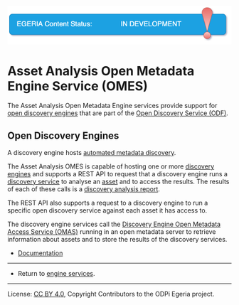 <!-- SPDX-License-Identifier: CC-BY-4.0 -->
<!-- Copyright Contributors to the ODPi Egeria project. -->

![InDev](../../../images/egeria-content-status-in-development.png#pagewidth)

# Asset Analysis Open Metadata Engine Service (OMES)

The Asset Analysis Open Metadata Engine services provide support for
[open discovery engines](https://egeria-project.org/concepts/open-discovery-engine/)
that are part of the [Open Discovery Service (ODF)](https://egeria-project.org/frameworks/odf/overview/).



## Open Discovery Engines

A discovery engine hosts [automated metadata discovery](https://egeria-project.org/features/discovery-and-stewardship/overview/).

The Asset Analysis OMES is capable of hosting one or more
[discovery engines](https://egeria-project.org/concepts/open-discovery-engine/)
and supports a REST API to request that a discovery engine runs a
[discovery service](https://egeria-project.org/concepts/open-discovery-service/)
to analyse an [asset](https://egeria-project.org/concepts/asset/) and to access the results.
The results of each of these
calls is a [discovery analysis report](https://egeria-project.org/discovery-analysis-report/).

The REST API also supports a request to a discovery engine to run a specific open discovery service
against each asset it has access to.

The discovery engine services call the
[Discovery Engine Open Metadata Access Service (OMAS)](https://egeria-project.org/services/omas/discovery-engine/overview)
running in an open metadata server to retrieve information about assets and to
store the results of the discovery services.

* [Documentation](https://egeria-project.org/services/omes/asset-analysis/overview)

----
* Return to [engine services](..).

----
License: [CC BY 4.0](https://creativecommons.org/licenses/by/4.0/),
Copyright Contributors to the ODPi Egeria project.